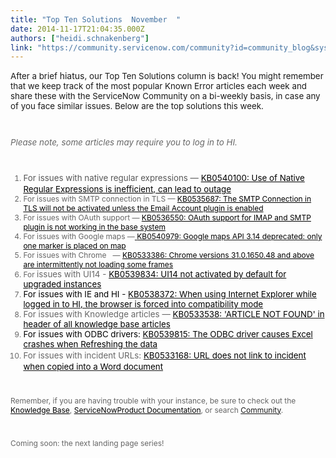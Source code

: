 ```yaml
---
title: "Top Ten Solutions  November  "
date: 2014-11-17T21:04:35.000Z
authors: ["heidi.schnakenberg"]
link: "https://community.servicenow.com/community?id=community_blog&sys_id=327ce2e1dbd0dbc01dcaf3231f96190e"
---
```

<p><span style="font-size: 10pt; font-style: inherit; font-family: inherit; font-weight: inherit;">After a brief </span>hiatus<span style="font-size: 10pt; font-style: inherit; font-family: inherit; font-weight: inherit;">, our Top Ten Solutions column is back! You might remember that we keep track of the most popular Known Error articles each week and share these with the ServiceNow Community on a bi-weekly basis, in case any of you face similar issues. Below are the top solutions this week.</span></p><p class="p1" style="font-style: inherit; font-size: 12px; font-family: inherit; color: #666666;"><span style="font-weight: inherit; font-style: inherit; font-size: 10pt; font-family: inherit;"><em style="font-weight: inherit; font-family: inherit;"><br/></em></span></p><p class="p1" style="font-style: inherit; font-size: 12px; font-family: inherit; color: #666666;"><span style="font-weight: inherit; font-style: inherit; font-size: 10pt; font-family: inherit;"><em style="font-weight: inherit; font-family: inherit;">Please note, some articles may require you to log in to HI.</em></span></p><p class="p3" style="min-height: 8pt; height: 8pt; padding: 0px;">  </p><ol class="ol1" style="font-style: inherit; font-size: 12px; font-family: inherit; color: #666666;"><li><span style="color: #575757; font-size: 10pt; line-height: 1.5em;">For issues with native regular expressions — </span><span style="font-family: inherit; font-size: 10pt; line-height: 1.5em; font-weight: inherit; font-style: inherit; color: #000000;"><a title="k-external-small" class="jive-link-external-small" href="https://hi.service-now.com/kb_view.do?sysparm_article=KB0540100" rel="nofollow" style="color: #000000; font-weight: inherit; font-style: inherit; font-family: inherit;" target="_blank">KB0540100: Use of Native Regular Expressions is inefficient, can lead to outage</a></span></li><li><span style="color: #666666; font-size: 12px;">For issues with SMTP connection in TLS —</span><span style="font-family: inherit; font-size: 12px; font-style: inherit; font-weight: inherit; color: #000000;"> </span><span style="font-family: inherit; font-size: 12px; font-style: inherit; font-weight: inherit; color: #000000;"><a title="k-external-small" class="jive-link-external-small" href="https://hi.service-now.com/kb_view.do?sysparm_article=KB0535687" rel="nofollow" style="color: #000000; font-weight: inherit; font-style: inherit; font-family: inherit;" target="_blank">KB0535687: The SMTP Connection in TLS will not be activated unless the Email Account plugin is enabled</a></span></li><li>For <span style="color: #666666; font-size: 12px;">issues with OAuth support — </span><span style="font-family: inherit; font-size: 12px; font-style: inherit; font-weight: inherit; color: #000000;"><a title="k-external-small" class="jive-link-external-small" href="https://hi.service-now.com/kb_view.do?sysparm_article=KB0536550" rel="nofollow" style="color: #000000; font-weight: inherit; font-style: inherit; font-family: inherit;" target="_blank">KB0536550: OAuth support for IMAP and SMTP plugin is not working in the base system</a> </span></li><li>For issues with Google maps —<a class="jive-link-external-small" href="https://hi.service-now.com/kb_view_customer.do?sysparm_article=KB0540979" rel="nofollow" target="_blank"> <span style="font-weight: inherit; font-style: inherit; font-family: inherit; color: #000000;"><span style="font-style: inherit; font-family: inherit; font-weight: inherit;">KB0540979:</span> Google maps API 3.14 deprecated: only one marker is placed on map</span></a></li><li>For issues with Chrome   — <span style="font-weight: inherit; font-style: inherit; font-family: inherit; color: #000000;"><a title="k-external-small" class="jive-link-external-small" href="https://hi.service-now.com/kb_view.do?sysparm_article=KB0533386" rel="nofollow" style="font-weight: inherit; font-style: inherit; font-family: inherit; color: #000000;" target="_blank">KB0533386: Chrome versions 31.0.1650.48 and above are intermittently not loading some frames</a></span></li><li>For <span class="s3" style="color: #666666; font-family: inherit; font-style: inherit; font-weight: inherit; font-size: 10pt;"> issues with UI14</span><span class="s1" style="color: #666666; font-family: inherit; font-style: inherit; font-weight: inherit; font-size: 10pt;"> - <span style="font-weight: inherit; font-style: inherit; font-family: inherit; color: #000000;"><a title="k-external-small" class="jive-link-external-small" href="https://hi.service-now.com/kb_view.do?sysparm_article=KB0539843" rel="nofollow" style="color: #000000; font-weight: inherit; font-style: inherit; font-family: inherit;" target="_blank">KB0539834: UI14 not activated by default for upgraded instances</a></span></span></li><li><span class="s1" style="color: #666666; font-family: inherit; font-style: inherit; font-weight: inherit; font-size: 10pt;"><span style="font-weight: inherit; font-style: inherit; font-family: inherit; color: #000000;">For issues with IE and HI - </span><span style="font-weight: inherit; font-style: inherit; font-family: inherit;"><a class="jive-link-external-small" href="https://hi.service-now.com/kb_view_customer.do?sysparm_article=KB0538372" rel="nofollow" target="_blank"><span style="color: #000000;">KB0538372: When using Internet Explorer while logged in to HI, the browser is forced into compatibility mode</span></a></span></span></li><li><span style="font-weight: inherit; font-style: inherit; font-size: 10pt; font-family: inherit;">For issues with Knowledge articles — </span><span style="font-weight: inherit; font-style: inherit; font-size: 10pt; font-family: inherit;"><a class="jive-link-external-small" href="https://hi.service-now.com/kb_view_customer.do?sysparm_article=KB0533538" rel="nofollow" target="_blank"><span style="color: #000000; font-style: inherit; font-family: inherit; font-weight: inherit;">KB0533538</span></a></span><span style="font-weight: inherit; font-style: inherit; font-size: 10pt; font-family: inherit;"><a class="jive-link-external-small" href="https://hi.service-now.com/kb_view_customer.do?sysparm_article=KB0533538" rel="nofollow" target="_blank"><span style="color: #000000;">: 'ARTICLE NOT FOUND' in header of all knowledge base articles</span></a></span></li><li><span style="color: #666666; font-style: inherit; font-size: 10pt; font-family: inherit; font-weight: inherit;"><span style="color: #000000;">For issues with ODBC drivers: </span><a class="jive-link-external-small" href="https://hi.service-now.com/kb_view_customer.do?sysparm_article=KB0539815" rel="nofollow" target="_blank"><span style="color: #000000;">KB0539815: The ODBC driver causes Excel crashes when Refreshing the data</span></a></span></li><li><span style="font-family: inherit; font-style: inherit; line-height: 1.5em; font-weight: inherit; font-size: 10pt;">For issues with incident URLs: <a class="jive-link-external-small" href="https://hi.service-now.com/kb_view_customer.do?sysparm_article=KB0533168" rel="nofollow" target="_blank"><span style="color: #000000;">KB0533168: URL does not link to incident when copied into a Word document</span></a></span></li></ol><p class="p3" style="min-height: 8pt; height: 8pt; padding: 0px;">  </p><p class="p3" style="font-style: inherit; font-size: 12px; font-family: inherit; color: #666666;">Remember, if you are having trouble with your instance, be sure to check out the <a title="k-external-small" class="jive-link-external-small" href="https://hi.service-now.com/kb_home.do" rel="nofollow" style="font-weight: inherit; font-style: inherit; font-family: inherit; color: #000000;" target="_blank">Knowledge Base</a>, <a class="jive-link-external-small" href="http://wiki.servicenow.com/index.php?title=Main_Page" rel="nofollow" style="font-weight: inherit; font-style: inherit; font-family: inherit; color: #000000;" target="_blank"><span style="font-weight: inherit; font-style: inherit; font-family: inherit;">ServiceNow</span><span style="font-weight: inherit; font-style: inherit; font-family: inherit;">Product Documentation</span></a>, or search <a title="" _jive_internal="true" class="" href="/welcome">Community</a>.</p><p class="p3" style="min-height: 8pt; height: 8pt; padding: 0px;">  </p><p class="p3" style="font-style: inherit; font-size: 12px; font-family: inherit; color: #666666;">Coming soon: the next landing page series!</p>